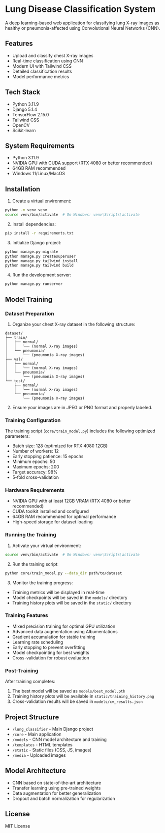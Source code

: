 # Lung Disease Classification System

A deep learning-based web application for classifying lung X-ray images as healthy or pneumonia-affected using Convolutional Neural Networks (CNN).

## Features
- Upload and classify chest X-ray images
- Real-time classification using CNN
- Modern UI with Tailwind CSS
- Detailed classification results
- Model performance metrics

## Tech Stack
- Python 3.11.9
- Django 5.1.4
- TensorFlow 2.15.0
- Tailwind CSS
- OpenCV
- Scikit-learn

## System Requirements
- Python 3.11.9
- NVIDIA GPU with CUDA support (RTX 4080 or better recommended)
- 64GB RAM recommended
- Windows 11/Linux/MacOS

## Installation

1. Create a virtual environment:
```bash
python -m venv venv
source venv/bin/activate  # On Windows: venv\Scripts\activate
```

2. Install dependencies:
```bash
pip install -r requirements.txt
```

3. Initialize Django project:
```bash
python manage.py migrate
python manage.py createsuperuser
python manage.py tailwind install
python manage.py tailwind build
```

4. Run the development server:
```bash
python manage.py runserver
```

## Model Training

### Dataset Preparation
1. Organize your chest X-ray dataset in the following structure:
```
dataset/
├── train/
│   ├── normal/
│   │   └── (normal X-ray images)
│   └── pneumonia/
│       └── (pneumonia X-ray images)
├── val/
│   ├── normal/
│   │   └── (normal X-ray images)
│   └── pneumonia/
│       └── (pneumonia X-ray images)
└── test/
    ├── normal/
    │   └── (normal X-ray images)
    └── pneumonia/
        └── (pneumonia X-ray images)
```

2. Ensure your images are in JPEG or PNG format and properly labeled.

### Training Configuration
The training script (`core/train_model.py`) includes the following optimized parameters:
- Batch size: 128 (optimized for RTX 4080 12GB)
- Number of workers: 12
- Early stopping patience: 15 epochs
- Minimum epochs: 50
- Maximum epochs: 200
- Target accuracy: 98%
- 5-fold cross-validation

### Hardware Requirements
- NVIDIA GPU with at least 12GB VRAM (RTX 4080 or better recommended)
- CUDA toolkit installed and configured
- 64GB RAM recommended for optimal performance
- High-speed storage for dataset loading

### Running the Training
1. Activate your virtual environment:
```bash
source venv/bin/activate  # On Windows: venv\Scripts\activate
```

2. Run the training script:
```bash
python core/train_model.py --data_dir path/to/dataset
```

3. Monitor the training progress:
- Training metrics will be displayed in real-time
- Model checkpoints will be saved in the `models/` directory
- Training history plots will be saved in the `static/` directory

### Training Features
- Mixed precision training for optimal GPU utilization
- Advanced data augmentation using Albumentations
- Gradient accumulation for stable training
- Learning rate scheduling
- Early stopping to prevent overfitting
- Model checkpointing for best weights
- Cross-validation for robust evaluation

### Post-Training
After training completes:
1. The best model will be saved as `models/best_model.pth`
2. Training history plots will be available in `static/training_history.png`
3. Cross-validation results will be saved in `models/cv_results.json`

## Project Structure
- `/lung_classifier` - Main Django project
- `/core` - Main application
- `/models` - CNN model architecture and training
- `/templates` - HTML templates
- `/static` - Static files (CSS, JS, images)
- `/media` - Uploaded images

## Model Architecture
- CNN based on state-of-the-art architecture
- Transfer learning using pre-trained weights
- Data augmentation for better generalization
- Dropout and batch normalization for regularization

## License
MIT License 